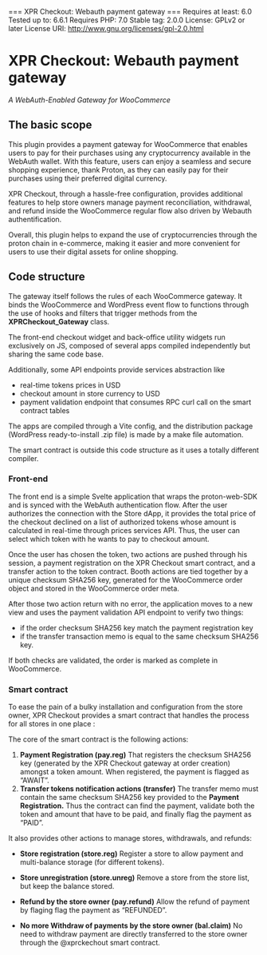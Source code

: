 === XPR Checkout: Webauth payment gateway ===
Requires at least: 6.0
Tested up to: 6.6.1
Requires PHP: 7.0
Stable tag: 2.0.0
License: GPLv2 or later
License URI: http://www.gnu.org/licenses/gpl-2.0.html

# XPR Checkout: Webauth payment gateway
*A WebAuth-Enabled Gateway for WooCommerce*

## The basic scope

This plugin provides a payment gateway for WooCommerce that enables users to pay for their purchases using any cryptocurrency available in the WebAuth wallet. With this feature, users can enjoy a seamless and secure shopping experience, thank Proton, as they can easily pay for their purchases using their preferred digital currency.

XPR Checkout, through a hassle-free configuration, provides additional features to help store owners manage payment reconciliation, withdrawal, and refund inside the WooCommerce regular flow also driven by Webauth authentification. 

Overall, this plugin helps to expand the use of cryptocurrencies through the proton chain in e-commerce, making it easier and more convenient for users to use their digital assets for online shopping.

## Code structure

The gateway itself follows the rules of each WooCommerce gateway. It binds the WooCommerce and WordPress event flow to functions through the use of hooks and filters that trigger methods from the **XPRCheckout_Gateway** class.

The front-end checkout widget and back-office utility widgets run exclusively on JS, composed of several apps compiled independently but sharing the same code base. 

Additionally, some API endpoints provide services abstraction like 

- real-time tokens prices in USD
- checkout amount in store currency to USD
- payment validation endpoint that consumes RPC curl call on the smart contract tables

The apps are compiled through a Vite config, and the distribution package (WordPress ready-to-install .zip file) is made by a make file automation.

The smart contract is outside this code structure as it uses a totally different compiler. 

### Front-end

The front end is a simple Svelte application that wraps the proton-web-SDK and is synced with the WebAuth authentication flow. After the user authorizes the connection with the Store dApp, it provides the total price of the checkout declined on a list of authorized tokens whose amount is calculated in real-time through prices services API. Thus, the user can select which token with he wants to pay to checkout amount.

Once the user has chosen the token, two actions are pushed through his session, a payment registration on the XPR Checkout smart contract, and a transfer action to the token contract. Booth actions are tied together by a unique checksum SHA256 key, generated for the WooCommerce order object and stored in the WooCommerce order meta. 

After those two action return with no error,  the application moves to a new view and uses the payment validation API endpoint to verify two things:  

- if the order checksum SHA256 key match the payment registration key
- if the transfer transaction memo is equal to the same checksum SHA256 key.

If both checks are validated, the order is marked as complete in WooCommerce. 

### Smart contract

To ease the pain of a bulky installation and configuration from the store owner, XPR Checkout provides a smart contract that handles the process for all stores in one place :

The core of the smart contract is the following actions: 

1. **Payment Registration (pay.reg)** 
That registers the checksum SHA256 key (generated by the XPR Checkout gateway at order creation) amongst a token amount. When registered, the payment is flagged as “AWAIT”. 
2. **Transfer tokens notification actions (transfer)**
The transfer memo must contain the same checksum SHA256 key provided to the **Payment Registration.** Thus the contract can find the payment, validate both the token and amount that have to be paid, and finally flag the payment as “PAID”.

It also provides other actions to manage stores, withdrawals, and refunds:

- **Store registration (store.reg)**
Register a store to allow payment and multi-balance storage (for different tokens).
- **Store unregistration (store.unreg)**
Remove a store from the store list, but keep the balance stored.

- **Refund by the store owner (pay.refund)**
Allow the refund of payment by flaging flag the payment as “REFUNDED”.
- **No more Withdraw of payments by the store owner (bal.claim)**
No need to withdraw payment are directly transferred to the store owner through the @xprckechout smart contract.


